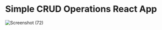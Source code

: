 # Simple CRUD Operations React App

![Screenshot (72)](https://github.com/HidayahJadaan/EraaSofts-React/assets/121747756/a14fefb3-9f35-4fb8-a875-a4dd363450a9)
